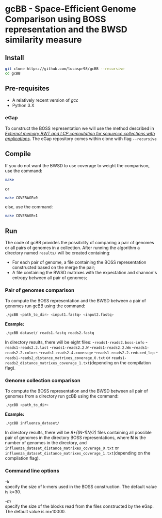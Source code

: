 # gcBB - Space-Efficient Genome Comparison using BOSS representation and the BWSD similarity measure 


## Install
```sh
git clone https://github.com/lucaspr98/gcBB --recursive
cd gcBB
```

## Pre-requisites
* A relatively recent version of *gcc*
* Python 3.X

### eGap
To construct the BOSS representation we will use the method described in [*External memory BWT and LCP computation for sequence collections with 
applications*](https://doi.org/10.1186/s13015-019-0140-0). 
The eGap repository comes within clone with flag `--recursive`

## Compile
If you do not want the BWSD to use coverage to weight the comparison, use the command:
```sh
make
```
or 
```sh
make COVERAGE=0
```
else, use the command:
```sh
make COVERAGE=1
```

## Run
The code of gcBB provides the possibility of comparing a pair of genomes or all pairs of genomes in a collection. After running the algorithm a directory named `results/` will be created containing:
* For each pair of genome, a file containing the BOSS representation constructed based on the merge the pair;
* A file containing the BWSD matrixes with the expectation and shannon's entropy between all pair of genomes;

### Pair of genomes comparison
To compute the BOSS representation and the BWSD between a pair of genomes run gcBB using the command:
```sh
./gcBB <path_to_dir> <input1.fastq> <input2.fastq>
```
**Example:**
```sh
./gcBB dataset/ reads1.fastq reads2.fastq 
```
In directory results, there will be eight files: 
-`reads1-reads2.boss-info`
-`reads1-reads2.2.last`
-`reads1-reads2.2.W`
-`reads1-reads2.2.Wm`
-`reads1-reads2.2.colors`
-`reads1-reads2.4.coverage`
-`reads1-reads2.2.reduced_lcp`
-`reads1-reads2_distance_matrixes_coverage_0.txt` or `reads1-reads2_distance_matrixes_coverage_1.txt`(depending on the compilation flag). 

### Genome collection comparison
To compute the BOSS representation and the BWSD between all pair of genomes from a directory run gcBB using the command:
```sh
./gcBB <path_to_dir>
```
**Example:**
```sh
./gcBB influenza_dataset/
```
In directory results, there will be _8*((N-1)*N/2)*_ files containing all possible pair of genomes in the directory BOSS representations, where **N** is the number of genomes in the directory, and `influenza_dataset_distance_matrixes_coverage_0.txt` or `influenza_dataset_distance_matrixes_coverage_1.txt`(depending on the compilation flag).

### Command line options
*-k*    
    specify the size of k-mers used in the BOSS construction. The default value is k=30.

*-m*    
    specify the size of the blocks read from the files constructed by the eGap. The default value is m=10000.

